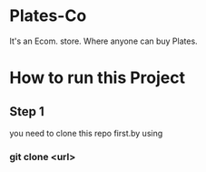 # Plates-Co
It's an Ecom. store. Where anyone can buy Plates.

# How to run this Project
## Step 1
you need to clone this repo first.by using 
### git clone <url<url>>
